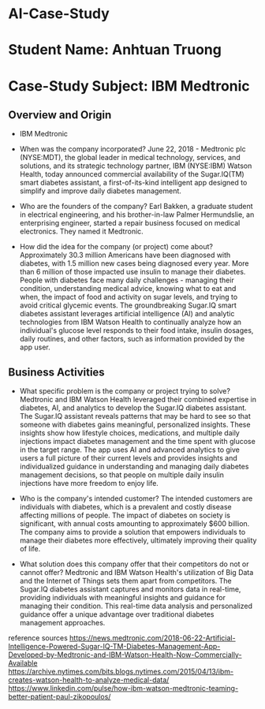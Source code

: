 # AI-Case-Study
# Student Name: Anhtuan Truong
# Case-Study Subject: IBM Medtronic

## Overview and Origin

* IBM Medtronic

* When was the company incorporated?
June 22, 2018 - Medtronic plc (NYSE:MDT), the global leader in medical technology, services, and solutions, and its strategic technology partner, IBM (NYSE:IBM) Watson Health, today announced commercial availability of the Sugar.IQ(TM) smart diabetes assistant, a first-of-its-kind intelligent app designed to simplify and improve daily diabetes management.

* Who are the founders of the company?
Earl Bakken, a graduate student in electrical engineering, and his brother-in-law Palmer Hermundslie, an enterprising engineer, started a repair business focused on medical electronics. They named it Medtronic.

* How did the idea for the company (or project) come about?
Approximately 30.3 million Americans have been diagnosed with diabetes, with 1.5 million new cases being diagnosed every year. More than 6 million of those impacted use insulin to manage their diabetes. People with diabetes face many daily challenges - managing their condition, understanding medical advice, knowing what to eat and when, the impact of food and activity on sugar levels, and trying to avoid critical glycemic events. The groundbreaking Sugar.IQ smart diabetes assistant leverages artificial intelligence (AI) and analytic technologies from IBM Watson Health to continually analyze how an individual's glucose level responds to their food intake, insulin dosages, daily routines, and other factors, such as information provided by the app user.

## Business Activities

* What specific problem is the company or project trying to solve?
Medtronic and IBM Watson Health leveraged their combined expertise in diabetes, AI, and analytics to develop the Sugar.IQ diabetes assistant. The Sugar.IQ assistant reveals patterns that may be hard to see so that someone with diabetes gains meaningful, personalized insights. These insights show how lifestyle choices, medications, and multiple daily injections impact diabetes management and the time spent with glucose in the target range. The app uses AI and advanced analytics to give users a full picture of their current levels and provides insights and individualized guidance in understanding and managing daily diabetes management decisions, so that people on multiple daily insulin injections have more freedom to enjoy life.

* Who is the company's intended customer? 
The intended customers are individuals with diabetes, which is a prevalent and costly disease affecting millions of people. The impact of diabetes on society is significant, with annual costs amounting to approximately $600 billion. The company aims to provide a solution that empowers individuals to manage their diabetes more effectively, ultimately improving their quality of life.

* What solution does this company offer that their competitors do not or cannot offer? 
Medtronic and IBM Watson Health's utilization of Big Data and the Internet of Things sets them apart from competitors. The Sugar.IQ diabetes assistant captures and monitors data in real-time, providing individuals with meaningful insights and guidance for managing their condition. This real-time data analysis and personalized guidance offer a unique advantage over traditional diabetes management approaches.

reference sources
https://news.medtronic.com/2018-06-22-Artificial-Intelligence-Powered-Sugar-IQ-TM-Diabetes-Management-App-Developed-by-Medtronic-and-IBM-Watson-Health-Now-Commercially-Available
https://archive.nytimes.com/bits.blogs.nytimes.com/2015/04/13/ibm-creates-watson-health-to-analyze-medical-data/
https://www.linkedin.com/pulse/how-ibm-watson-medtronic-teaming-better-patient-paul-zikopoulos/
